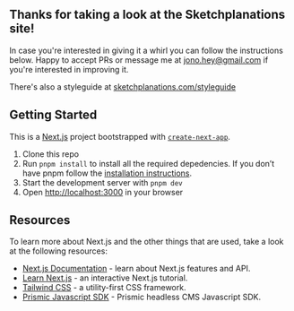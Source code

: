 ## Thanks for taking a look at the Sketchplanations site!

In case you're interested in giving it a whirl you can follow the instructions below. Happy to accept PRs or message me at jono.hey@gmail.com if you're interested in improving it.

There's also a styleguide at [sketchplanations.com/styleguide](https://sketchplanations.com/styleguide/)

## Getting Started

This is a [Next.js](https://nextjs.org/) project bootstrapped with [`create-next-app`](https://github.com/zeit/next.js/tree/canary/packages/create-next-app).

1. Clone this repo
2. Run `pnpm install` to install all the required depedencies. If you don’t have pnpm follow the [installation instructions](https://pnpm.io/installation).
3. Start the development server with `pnpm dev`
4. Open [http://localhost:3000](http://localhost:3000) in your browser

## Resources

To learn more about Next.js and the other things that are used, take a look at the following resources:

- [Next.js Documentation](https://nextjs.org/docs) - learn about Next.js features and API.
- [Learn Next.js](https://nextjs.org/learn) - an interactive Next.js tutorial.
- [Tailwind CSS](https://tailwindcss.com/) - a utility-first CSS framework.
- [Prismic Javascript SDK](https://prismic.io/docs/javascript/getting-started/integrating-with-an-existing-javascript-project) - Prismic headless CMS Javascript SDK.
